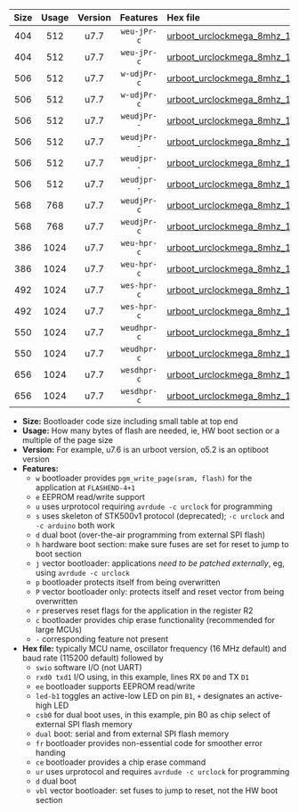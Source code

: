 |Size|Usage|Version|Features|Hex file|
|:-:|:-:|:-:|:-:|:--|
|404|512|u7.7|`weu-jPr-c`|[urboot_urclockmega_8mhz_115200bps_swio_rxd0_txd1_ee_led+c7_fr_ce_ur_vbl.hex](https://raw.githubusercontent.com/stefanrueger/urboot.hex/main/boards/urclockmega/fcpu_8mhz/115200_bps/urboot_urclockmega_8mhz_115200bps_swio_rxd0_txd1_ee_led+c7_fr_ce_ur_vbl.hex)|
|404|512|u7.7|`weu-jPr-c`|[urboot_urclockmega_8mhz_115200bps_swio_rxd2_txd3_ee_led+c7_fr_ce_ur_vbl.hex](https://raw.githubusercontent.com/stefanrueger/urboot.hex/main/boards/urclockmega/fcpu_8mhz/115200_bps/urboot_urclockmega_8mhz_115200bps_swio_rxd2_txd3_ee_led+c7_fr_ce_ur_vbl.hex)|
|506|512|u7.7|`w-udjPr-c`|[urboot_urclockmega_8mhz_115200bps_swio_rxd0_txd1_led+c7_csb3_dual_fr_ce_ur_vbl.hex](https://raw.githubusercontent.com/stefanrueger/urboot.hex/main/boards/urclockmega/fcpu_8mhz/115200_bps/urboot_urclockmega_8mhz_115200bps_swio_rxd0_txd1_led+c7_csb3_dual_fr_ce_ur_vbl.hex)|
|506|512|u7.7|`w-udjPr-c`|[urboot_urclockmega_8mhz_115200bps_swio_rxd2_txd3_led+c7_csb3_dual_fr_ce_ur_vbl.hex](https://raw.githubusercontent.com/stefanrueger/urboot.hex/main/boards/urclockmega/fcpu_8mhz/115200_bps/urboot_urclockmega_8mhz_115200bps_swio_rxd2_txd3_led+c7_csb3_dual_fr_ce_ur_vbl.hex)|
|506|512|u7.7|`weudjPr--`|[urboot_urclockmega_8mhz_115200bps_swio_rxd0_txd1_ee_led+c7_csb3_dual_ur_vbl.hex](https://raw.githubusercontent.com/stefanrueger/urboot.hex/main/boards/urclockmega/fcpu_8mhz/115200_bps/urboot_urclockmega_8mhz_115200bps_swio_rxd0_txd1_ee_led+c7_csb3_dual_ur_vbl.hex)|
|506|512|u7.7|`weudjPr--`|[urboot_urclockmega_8mhz_115200bps_swio_rxd2_txd3_ee_led+c7_csb3_dual_ur_vbl.hex](https://raw.githubusercontent.com/stefanrueger/urboot.hex/main/boards/urclockmega/fcpu_8mhz/115200_bps/urboot_urclockmega_8mhz_115200bps_swio_rxd2_txd3_ee_led+c7_csb3_dual_ur_vbl.hex)|
|506|512|u7.7|`weudjpr--`|[urboot_urclockmega_8mhz_115200bps_swio_rxd0_txd1_ee_led+c7_csb3_dual_fr_ur_vbl.hex](https://raw.githubusercontent.com/stefanrueger/urboot.hex/main/boards/urclockmega/fcpu_8mhz/115200_bps/urboot_urclockmega_8mhz_115200bps_swio_rxd0_txd1_ee_led+c7_csb3_dual_fr_ur_vbl.hex)|
|506|512|u7.7|`weudjpr--`|[urboot_urclockmega_8mhz_115200bps_swio_rxd2_txd3_ee_led+c7_csb3_dual_fr_ur_vbl.hex](https://raw.githubusercontent.com/stefanrueger/urboot.hex/main/boards/urclockmega/fcpu_8mhz/115200_bps/urboot_urclockmega_8mhz_115200bps_swio_rxd2_txd3_ee_led+c7_csb3_dual_fr_ur_vbl.hex)|
|568|768|u7.7|`weudjPr-c`|[urboot_urclockmega_8mhz_115200bps_swio_rxd0_txd1_ee_led+c7_csb3_dual_fr_ce_ur_vbl.hex](https://raw.githubusercontent.com/stefanrueger/urboot.hex/main/boards/urclockmega/fcpu_8mhz/115200_bps/urboot_urclockmega_8mhz_115200bps_swio_rxd0_txd1_ee_led+c7_csb3_dual_fr_ce_ur_vbl.hex)|
|568|768|u7.7|`weudjPr-c`|[urboot_urclockmega_8mhz_115200bps_swio_rxd2_txd3_ee_led+c7_csb3_dual_fr_ce_ur_vbl.hex](https://raw.githubusercontent.com/stefanrueger/urboot.hex/main/boards/urclockmega/fcpu_8mhz/115200_bps/urboot_urclockmega_8mhz_115200bps_swio_rxd2_txd3_ee_led+c7_csb3_dual_fr_ce_ur_vbl.hex)|
|386|1024|u7.7|`weu-hpr-c`|[urboot_urclockmega_8mhz_115200bps_swio_rxd0_txd1_ee_led+c7_fr_ce_ur.hex](https://raw.githubusercontent.com/stefanrueger/urboot.hex/main/boards/urclockmega/fcpu_8mhz/115200_bps/urboot_urclockmega_8mhz_115200bps_swio_rxd0_txd1_ee_led+c7_fr_ce_ur.hex)|
|386|1024|u7.7|`weu-hpr-c`|[urboot_urclockmega_8mhz_115200bps_swio_rxd2_txd3_ee_led+c7_fr_ce_ur.hex](https://raw.githubusercontent.com/stefanrueger/urboot.hex/main/boards/urclockmega/fcpu_8mhz/115200_bps/urboot_urclockmega_8mhz_115200bps_swio_rxd2_txd3_ee_led+c7_fr_ce_ur.hex)|
|492|1024|u7.7|`wes-hpr-c`|[urboot_urclockmega_8mhz_115200bps_swio_rxd0_txd1_ee_led+c7_fr_ce.hex](https://raw.githubusercontent.com/stefanrueger/urboot.hex/main/boards/urclockmega/fcpu_8mhz/115200_bps/urboot_urclockmega_8mhz_115200bps_swio_rxd0_txd1_ee_led+c7_fr_ce.hex)|
|492|1024|u7.7|`wes-hpr-c`|[urboot_urclockmega_8mhz_115200bps_swio_rxd2_txd3_ee_led+c7_fr_ce.hex](https://raw.githubusercontent.com/stefanrueger/urboot.hex/main/boards/urclockmega/fcpu_8mhz/115200_bps/urboot_urclockmega_8mhz_115200bps_swio_rxd2_txd3_ee_led+c7_fr_ce.hex)|
|550|1024|u7.7|`weudhpr-c`|[urboot_urclockmega_8mhz_115200bps_swio_rxd0_txd1_ee_led+c7_csb3_dual_fr_ce_ur.hex](https://raw.githubusercontent.com/stefanrueger/urboot.hex/main/boards/urclockmega/fcpu_8mhz/115200_bps/urboot_urclockmega_8mhz_115200bps_swio_rxd0_txd1_ee_led+c7_csb3_dual_fr_ce_ur.hex)|
|550|1024|u7.7|`weudhpr-c`|[urboot_urclockmega_8mhz_115200bps_swio_rxd2_txd3_ee_led+c7_csb3_dual_fr_ce_ur.hex](https://raw.githubusercontent.com/stefanrueger/urboot.hex/main/boards/urclockmega/fcpu_8mhz/115200_bps/urboot_urclockmega_8mhz_115200bps_swio_rxd2_txd3_ee_led+c7_csb3_dual_fr_ce_ur.hex)|
|656|1024|u7.7|`wesdhpr-c`|[urboot_urclockmega_8mhz_115200bps_swio_rxd0_txd1_ee_led+c7_csb3_dual_fr_ce.hex](https://raw.githubusercontent.com/stefanrueger/urboot.hex/main/boards/urclockmega/fcpu_8mhz/115200_bps/urboot_urclockmega_8mhz_115200bps_swio_rxd0_txd1_ee_led+c7_csb3_dual_fr_ce.hex)|
|656|1024|u7.7|`wesdhpr-c`|[urboot_urclockmega_8mhz_115200bps_swio_rxd2_txd3_ee_led+c7_csb3_dual_fr_ce.hex](https://raw.githubusercontent.com/stefanrueger/urboot.hex/main/boards/urclockmega/fcpu_8mhz/115200_bps/urboot_urclockmega_8mhz_115200bps_swio_rxd2_txd3_ee_led+c7_csb3_dual_fr_ce.hex)|

- **Size:** Bootloader code size including small table at top end
- **Usage:** How many bytes of flash are needed, ie, HW boot section or a multiple of the page size
- **Version:** For example, u7.6 is an urboot version, o5.2 is an optiboot version
- **Features:**
  + `w` bootloader provides `pgm_write_page(sram, flash)` for the application at `FLASHEND-4+1`
  + `e` EEPROM read/write support
  + `u` uses urprotocol requiring `avrdude -c urclock` for programming
  + `s` uses skeleton of STK500v1 protocol (deprecated); `-c urclock` and `-c arduino` both work
  + `d` dual boot (over-the-air programming from external SPI flash)
  + `h` hardware boot section: make sure fuses are set for reset to jump to boot section
  + `j` vector bootloader: applications *need to be patched externally*, eg, using `avrdude -c urclock`
  + `p` bootloader protects itself from being overwritten
  + `P` vector bootloader only: protects itself and reset vector from being overwritten
  + `r` preserves reset flags for the application in the register R2
  + `c` bootloader provides chip erase functionality (recommended for large MCUs)
  + `-` corresponding feature not present
- **Hex file:** typically MCU name, oscillator frequency (16 MHz default) and baud rate (115200 default) followed by
  + `swio` software I/O (not UART)
  + `rxd0 txd1` I/O using, in this example, lines RX `D0` and TX `D1`
  + `ee` bootloader supports EEPROM read/write
  + `led-b1` toggles an active-low LED on pin `B1`, `+` designates an active-high LED
  + `csb0` for dual boot uses, in this example, pin B0 as chip select of external SPI flash memory
  + `dual` boot: serial and from external SPI flash memory
  + `fr` bootloader provides non-essential code for smoother error handing
  + `ce` bootloader provides a chip erase command
  + `ur` uses urprotocol and requires `avrdude -c urclock` for programming
  + `d` dual boot
  + `vbl` vector bootloader: set fuses to jump to reset, not the HW boot section
